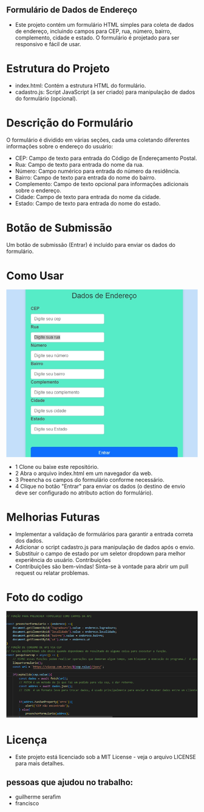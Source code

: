## Formulário de Dados de Endereço

* Este projeto contém um formulário HTML simples para coleta de dados de endereço, incluindo campos para CEP, rua, número, bairro, complemento, cidade e estado. O formulário é projetado para ser responsivo e fácil de usar.

# Estrutura do Projeto

* index.html: Contém a estrutura HTML do formulário.
* cadastro.js: Script JavaScript (a ser criado) para manipulação de dados do formulário (opcional).
# Descrição do Formulário
O formulário é dividido em várias seções, cada uma coletando diferentes informações sobre o endereço do usuário:

* CEP: Campo de texto para entrada do Código de Endereçamento Postal.
* Rua: Campo de texto para entrada do nome da rua.
* Número: Campo numérico para entrada do número da residência.
* Bairro: Campo de texto para entrada do nome do bairro.
* Complemento: Campo de texto opcional para informações adicionais sobre o endereço.
* Cidade: Campo de texto para entrada do nome da cidade.
* Estado: Campo de texto para entrada do nome do estado.

# Botão de Submissão
Um botão de submissão (Entrar) é incluído para enviar os dados do formulário.

# Como Usar

![](Captura%20de%20tela_2-10-2024_114640_127.0.0.1.jpeg)

* 1 Clone ou baixe este repositório.
* 2 Abra o arquivo index.html em um navegador da web.
* 3 Preencha os campos do formulário conforme necessário.
* 4 Clique no botão "Entrar" para enviar os dados (o destino de envio deve ser configurado no atributo action do formulário).

# Melhorias Futuras

* Implementar a validação de formulários para garantir a entrada correta dos dados.
* Adicionar o script cadastro.js para manipulação de dados após o envio.
* Substituir o campo de estado por um seletor dropdown para melhor experiência do usuário.
Contribuições
* Contribuições são bem-vindas! Sinta-se à vontade para abrir um pull request ou relatar problemas.

# Foto do codigo

![](opabb.png)
# Licença

* Este projeto está licenciado sob a MIT License - veja o arquivo LICENSE para mais detalhes.

## pessoas que ajudou no trabalho:

* guilherme serafim
* francisco 

